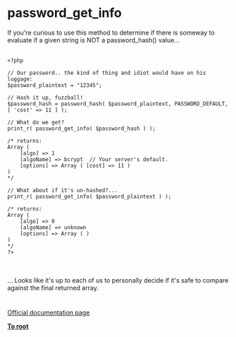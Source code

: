 # password_get_info



If you&apos;re curious to use this method to determine if there is someway to evaluate if a given string is NOT a password_hash() value...<br><br>

```
<?php

// Our password.. the kind of thing and idiot would have on his luggage:
$password_plaintext = "12345";

// Hash it up, fuzzball!
$password_hash = password_hash( $password_plaintext, PASSWORD_DEFAULT, [ 'cost' => 11 ] );

// What do we get?
print_r( password_get_info( $password_hash ) );

/* returns:
Array ( 
    [algo] => 1 
    [algoName] => bcrypt  // Your server's default.
    [options] => Array ( [cost] => 11 ) 
)
*/

// What about if it's un-hashed?...
print_r( password_get_info( $password_plaintext ) );

/* returns:
Array ( 
    [algo] => 0 
    [algoName] => unknown 
    [options] => Array ( ) 
) 
*/
?>
```
<br><br>... Looks like it&apos;s up to each of us to personally decide if it&apos;s safe to compare against the final returned array.  

#

[Official documentation page](https://www.php.net/manual/en/function.password-get-info.php)

**[To root](/README.md)**